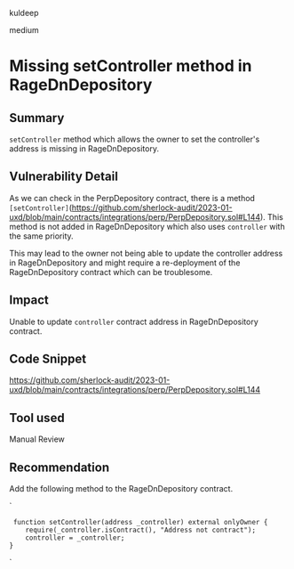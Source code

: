 kuldeep

medium

# Missing setController method in RageDnDepository

## Summary
`setController` method which allows the owner to set the controller's address is missing in RageDnDepository.
## Vulnerability Detail
As we can check in the PerpDepository contract, there is a method `[setController]`(https://github.com/sherlock-audit/2023-01-uxd/blob/main/contracts/integrations/perp/PerpDepository.sol#L144). This method is not added in RageDnDepository which also uses `controller` with the same priority.

This may lead to the owner not being able to update the controller address in RageDnDepository and might require a re-deployment of the RageDnDepository contract which can be troublesome.

## Impact
Unable to update `controller` contract address in RageDnDepository contract.

## Code Snippet
https://github.com/sherlock-audit/2023-01-uxd/blob/main/contracts/integrations/perp/PerpDepository.sol#L144

## Tool used
Manual Review

## Recommendation
Add the following method to the RageDnDepository contract.

`

     function setController(address _controller) external onlyOwner {
        require(_controller.isContract(), "Address not contract");
        controller = _controller;
    }

`

